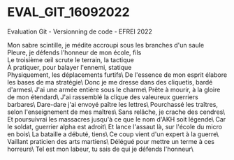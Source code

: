 # EVAL_GIT_16092022
Evaluation Git - Versionning de code - EFREI 2022

Mon sabre scintille, je médite accroupi sous les branches d'un saule\
Pleure, je défends l'honneur de mon école, fils\
Le troisième œil scrute le terrain, la tactique\
À pratiquer, pour balayer l'ennemi, statique\
Physiquement, les déplacements furtifs\ 
De l'essence de mon esprit élabore les bases de ma stratégie\ 
Donc je me dresse dans des cliquetis, bardé d'armes\ 
J'ai une armée entière sous le charme\ 
Prête à mourir, à la gloire de mon étendard\ 
J'ai rassemblé la clique des valeureux guerriers barbares\ 
Dare-dare j'ai envoyé paître les lettres\ 
Pourchassé les traîtres, selon l'enseignement de mes maîtres\ 
Sans relâche, je crache des cendres\ 
Et poursuivrai les massacres jusqu'à ce que le nom d'AKH soit légende\ 
Car le soldat, guerrier alpha est adroit\ 
Et lance l'assaut là, sur l'école du micro en bois\ 
La bataille a débuté, tiens\ 
Ce coup vient d'un expert à la guerre\ 
Vaillant praticien des arts martiens\ 
Délégué pour mettre un terme à ces horreurs\ 
Tel est mon labeur, tu sais de qui je défends l'honneur\ 